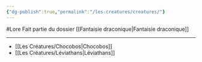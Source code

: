 ```yaml
---
{"dg-publish":true,"permalink":"/les-creatures/creatures/"}
---
```


#Lore 
Fait partie du dossier [[Fantaisie draconique\|Fantaisie draconique]]

-------

- [[Les Créatures/Chocobos\|Chocobos]]
- [[Les Créatures/Léviathans\|Léviathans]]